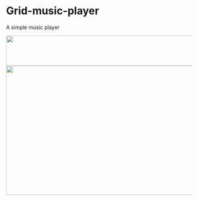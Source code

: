 # Grid-music-player

A simple music player

<img src="https://brx79q.bn1302.livefilestore.com/y3mTHD_M_JGiY0p8yaN1WSJ_0r904nt8qMBwrkJsFKcEoLi2BWDE5wg17jb10uhvOuqrdVHEX-B4yyPbUdKPsLYuGRyfRZcOsrM2872W3Co16uPfWxPbLEm0gT1k83aAQeYTJoyr-pwiSIiwVIIUkv3_Dqnjh6u8yufB7vs0xiGS8Y?width=699&height=82&cropmode=none" width="699" height="82" />

<img src="https://brx49q.bn1302.livefilestore.com/y3mF99hjDJEW64Lhz36yk9CuxmS7XWmMBLoVrlOkZwZfQxBgf9AS7lh5Pm2fRo0ZZBoTVJbXblI5YFA7fsGTmp2KcBq8CaSt-RL1xK-GuVa2w8TixSrLI_o0kiQ5RHwOBksQnjTrr4zkYs4vzj-tNdm-YQUeiiq5YVdeU9fp6t4JjA?width=660&height=349&cropmode=none" width="660" height="349" />
